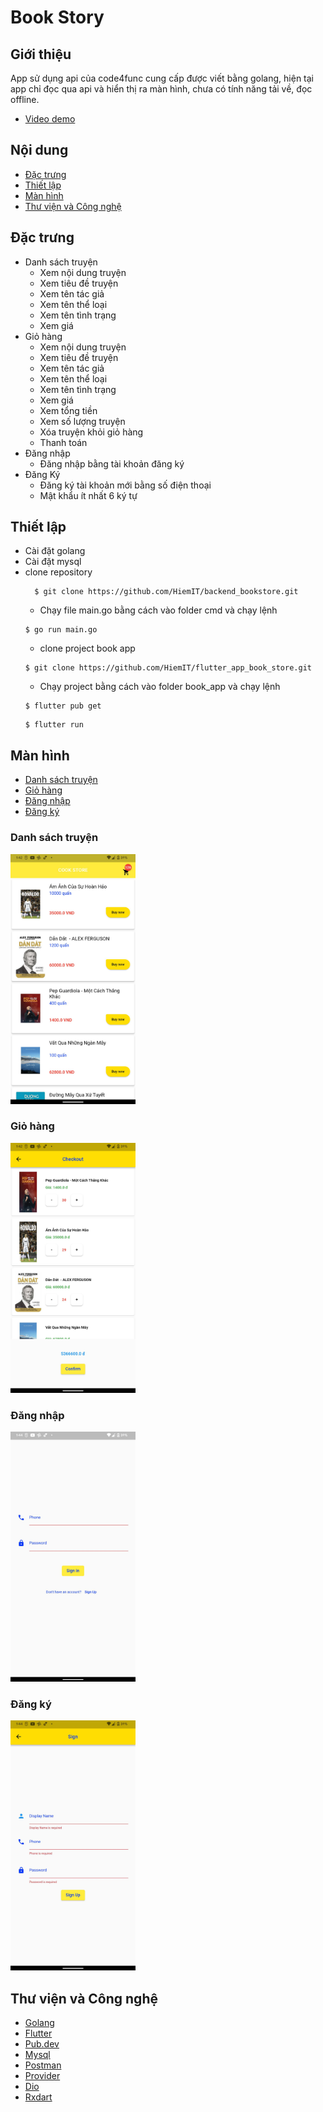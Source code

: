 # **Book Story**

## Giới thiệu
App sử dụng api của code4func cung cấp được viết bằng golang, hiện tại app chỉ đọc qua api và hiển thị ra màn hình, chưa có tính năng tải về, đọc offline.
- [Video demo](https://www.youtube.com)

## Nội dung
- [Đặc trưng](#Đặc-trưng)
- [Thiết lập](#Thiết-lập)
- [Màn hình](#Màn-hình)
- [Thư viện và Công nghệ](#Thư-viện-và-Công-nghệ)


## Đặc trưng
- Danh sách truyện
    * Xem nội dung truyện
    * Xem tiêu đề truyện
    * Xem tên tác giả
    * Xem tên thể loại
    * Xem tên tình trạng
    * Xem giá
- Giỏ hàng
    * Xem nội dung truyện
    * Xem tiêu đề truyện
    * Xem tên tác giả
    * Xem tên thể loại
    * Xem tên tình trạng
    * Xem giá
    * Xem tổng tiền
    * Xem số lượng truyện
    * Xóa truyện khỏi giỏ hàng
    * Thanh toán
- Đăng nhập
    * Đăng nhập bằng tài khoản đăng ký
- Đăng Ký
    * Đăng ký tài khoản mới bằng số điện thoại
    * Mật khẩu ít nhất 6 ký tự
## Thiết lập
- Cài đặt golang
- Cài đặt mysql
- clone repository
  ```
    $ git clone https://github.com/HiemIT/backend_bookstore.git
  ```
  - Chạy file main.go bằng cách vào folder cmd và chạy lệnh
  ```
  $ go run main.go
  ```
  - clone project book app
  ```
  $ git clone https://github.com/HiemIT/flutter_app_book_store.git
  ```
    - Chạy project bằng cách vào folder book_app và chạy lệnh
  ```
  $ flutter pub get
  ```
  ```
  $ flutter run 
  ```
  
## Màn hình
- [Danh sách truyện](#Danh-sách-truyện)
- [Giỏ hàng](#Giỏ-hàng)
- [Đăng nhập](#Đăng-nhập)
- [Đăng ký](#Đăng-ký)

### **Danh sách truyện**
<img src="screenshots/photos/Screenshot_20230212-134218.png" width="200" /></a>

### **Giỏ hàng**
<img src="screenshots/photos/Screenshot_20230212-134223.png" width="200" /></a>

### **Đăng nhập**
<img src="screenshots/photos/Screenshot_20230212-134421.png" width="200" /></a>

### **Đăng ký**
<img src="screenshots/photos/Screenshot_20230212-134448.png" width="200" /></a>


## **Thư viện và Công nghệ**

* [Golang](https://golang.org/)
* [Flutter](https://flutter.dev/)
* [Pub.dev](https://pub.dev/)
* [Mysql](https://www.mysql.com/)
* [Postman](https://www.postman.com/)
* [Provider](https://pub.dev/packages/provider)
* [Dio](https://pub.dev/packages/dio)
* [Rxdart](https://pub.dev/packages/rxdart)